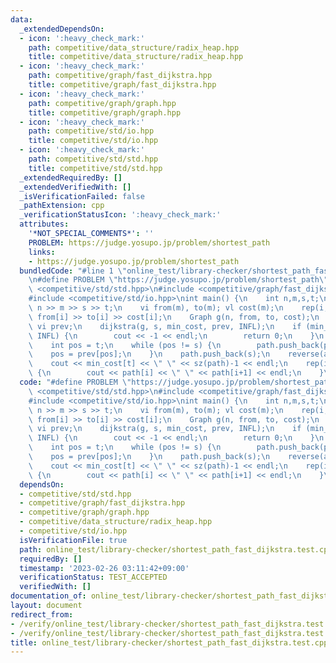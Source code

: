 ```yaml
---
data:
  _extendedDependsOn:
  - icon: ':heavy_check_mark:'
    path: competitive/data_structure/radix_heap.hpp
    title: competitive/data_structure/radix_heap.hpp
  - icon: ':heavy_check_mark:'
    path: competitive/graph/fast_dijkstra.hpp
    title: competitive/graph/fast_dijkstra.hpp
  - icon: ':heavy_check_mark:'
    path: competitive/graph/graph.hpp
    title: competitive/graph/graph.hpp
  - icon: ':heavy_check_mark:'
    path: competitive/std/io.hpp
    title: competitive/std/io.hpp
  - icon: ':heavy_check_mark:'
    path: competitive/std/std.hpp
    title: competitive/std/std.hpp
  _extendedRequiredBy: []
  _extendedVerifiedWith: []
  _isVerificationFailed: false
  _pathExtension: cpp
  _verificationStatusIcon: ':heavy_check_mark:'
  attributes:
    '*NOT_SPECIAL_COMMENTS*': ''
    PROBLEM: https://judge.yosupo.jp/problem/shortest_path
    links:
    - https://judge.yosupo.jp/problem/shortest_path
  bundledCode: "#line 1 \"online_test/library-checker/shortest_path_fast_dijkstra.test.cpp\"\
    \n#define PROBLEM \"https://judge.yosupo.jp/problem/shortest_path\"\n#include\
    \ <competitive/std/std.hpp>\n#include <competitive/graph/fast_dijkstra.hpp>\n\
    #include <competitive/std/io.hpp>\nint main() {\n    int n,m,s,t;\n    cin >>\
    \ n >> m >> s >> t;\n    vi from(m), to(m); vl cost(m);\n    rep(i, m) cin >>\
    \ from[i] >> to[i] >> cost[i];\n    Graph g(n, from, to, cost);\n    vl min_cost;\
    \ vi prev;\n    dijkstra(g, s, min_cost, prev, INFL);\n    if (min_cost[t] ==\
    \ INFL) {\n        cout << -1 << endl;\n        return 0;\n    }\n    vi path;\n\
    \    int pos = t;\n    while (pos != s) {\n        path.push_back(pos);\n    \
    \    pos = prev[pos];\n    }\n    path.push_back(s);\n    reverse(all(path));\n\
    \    cout << min_cost[t] << \" \" << sz(path)-1 << endl;\n    rep(i, sz(path)-1)\
    \ {\n        cout << path[i] << \" \" << path[i+1] << endl;\n    }\n}\n"
  code: "#define PROBLEM \"https://judge.yosupo.jp/problem/shortest_path\"\n#include\
    \ <competitive/std/std.hpp>\n#include <competitive/graph/fast_dijkstra.hpp>\n\
    #include <competitive/std/io.hpp>\nint main() {\n    int n,m,s,t;\n    cin >>\
    \ n >> m >> s >> t;\n    vi from(m), to(m); vl cost(m);\n    rep(i, m) cin >>\
    \ from[i] >> to[i] >> cost[i];\n    Graph g(n, from, to, cost);\n    vl min_cost;\
    \ vi prev;\n    dijkstra(g, s, min_cost, prev, INFL);\n    if (min_cost[t] ==\
    \ INFL) {\n        cout << -1 << endl;\n        return 0;\n    }\n    vi path;\n\
    \    int pos = t;\n    while (pos != s) {\n        path.push_back(pos);\n    \
    \    pos = prev[pos];\n    }\n    path.push_back(s);\n    reverse(all(path));\n\
    \    cout << min_cost[t] << \" \" << sz(path)-1 << endl;\n    rep(i, sz(path)-1)\
    \ {\n        cout << path[i] << \" \" << path[i+1] << endl;\n    }\n}"
  dependsOn:
  - competitive/std/std.hpp
  - competitive/graph/fast_dijkstra.hpp
  - competitive/graph/graph.hpp
  - competitive/data_structure/radix_heap.hpp
  - competitive/std/io.hpp
  isVerificationFile: true
  path: online_test/library-checker/shortest_path_fast_dijkstra.test.cpp
  requiredBy: []
  timestamp: '2023-02-26 03:11:42+09:00'
  verificationStatus: TEST_ACCEPTED
  verifiedWith: []
documentation_of: online_test/library-checker/shortest_path_fast_dijkstra.test.cpp
layout: document
redirect_from:
- /verify/online_test/library-checker/shortest_path_fast_dijkstra.test.cpp
- /verify/online_test/library-checker/shortest_path_fast_dijkstra.test.cpp.html
title: online_test/library-checker/shortest_path_fast_dijkstra.test.cpp
---
```

